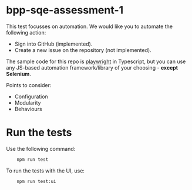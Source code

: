 # bpp-sqe-assessment-1

This test focusses on automation. We would like you to automate the following action:

- Sign into GitHub (implemented).
- Create a new issue on the repository (not implemented).

The sample code for this repo is [playwright](https://playwright.dev) in Typescript, but you can use any JS-based automation framework/library of your choosing - **except Selenium**.

Points to consider:

- Configuration
- Modularity
- Behaviours

# Run the tests

Use the following command:

```sh
    npm run test
```

To run the tests with the UI, use:
```sh
    npm run test:ui
```
